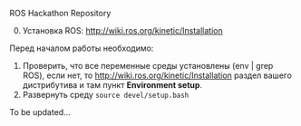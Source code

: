 ROS Hackathon Repository

0. Установка ROS: http://wiki.ros.org/kinetic/Installation

Перед началом работы необходимо:

1. Проверить, что все переменные среды установлены (env | grep ROS), если нет, то 
  http://wiki.ros.org/kinetic/Installation раздел вашего дистрибутива и там пункт **Environment setup**.
2. Развернуть среду `source devel/setup.bash`

To be updated...
